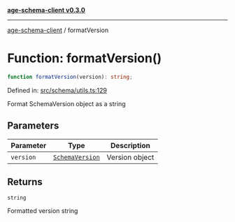 [**age-schema-client v0.3.0**](../index.md)

***

[age-schema-client](/ageSchemaClient/api-generated/index.md) / formatVersion

# Function: formatVersion()

```ts
function formatVersion(version): string;
```

Defined in: [src/schema/utils.ts:129](https://github.com/standardbeagle/ageSchemaClient/blob/main/src/schema/utils.ts#L129)

Format SchemaVersion object as a string

## Parameters

| Parameter | Type | Description |
| ------ | ------ | ------ |
| `version` | [`SchemaVersion`](/ageSchemaClient/api-generated/interfaces/SchemaVersion.md) | Version object |

## Returns

`string`

Formatted version string
